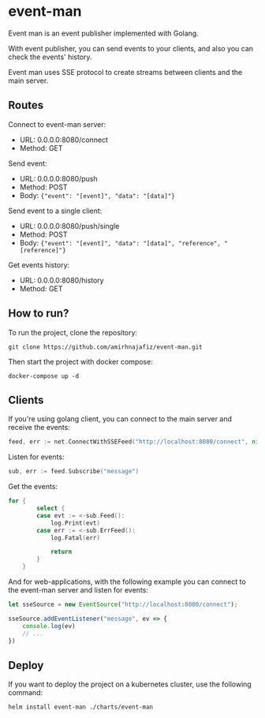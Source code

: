 # event-man

Event man is an event publisher implemented with Golang.

With event publisher, you can send events to your clients, and
also you can check the events' history.

Event man uses SSE protocol to create streams between clients
and the main server.

## Routes
Connect to event-man server:
- URL: 0.0.0.0:8080/connect
- Method: GET

Send event:
- URL: 0.0.0.0:8080/push
- Method: POST
- Body: ```{"event": "[event]", "data": "[data]"}```

Send event to a single client:
- URL: 0.0.0.0:8080/push/single
- Method: POST
- Body: ```{"event": "[event]", "data": "[data]", "reference", "[reference]"}```

Get events history:
- URL: 0.0.0.0:8080/history
- Method: GET

## How to run?
To run the project, clone the repository:
```shell
git clone https://github.com/amirhnajafiz/event-man.git
```

Then start the project with docker compose:
```shell
docker-compose up -d
```

## Clients
If you're using golang client, you can connect to the main server
and receive the events:
```go
feed, err := net.ConnectWithSSEFeed("http://localhost:8080/connect", nil)
```

Listen for events:
```go
sub, err := feed.Subscribe("message")
```

Get the events:
```go
for {
		select {
		case evt := <-sub.Feed():
			log.Print(evt)
		case err := <-sub.ErrFeed():
			log.Fatal(err)

			return
		}
	}
```

And for web-applications, with the following example you
can connect to the event-man server and listen for events:
```js
let sseSource = new EventSource("http://localhost:8080/connect");

sseSource.addEventListener("message", ev => {
    console.log(ev)
    // ...
})
```

## Deploy
If you want to deploy the project on a kubernetes cluster, use the following command:
```shell
helm install event-man ./charts/event-man
```
